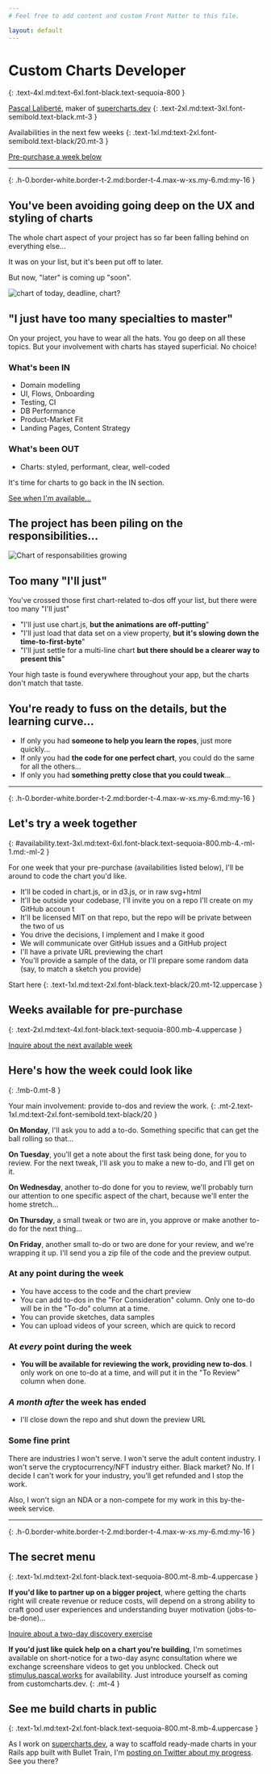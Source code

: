 ```yaml
---
# Feel free to add content and custom Front Matter to this file.

layout: default
---
```


# Custom Charts Developer
{: .text-4xl.md:text-6xl.font-black.text-sequoia-800 }

[Pascal Laliberté](https://twitter.com/pascallaliberte), maker of [supercharts.dev][supercharts]
{: .text-2xl.md:text-3xl.font-semibold.text-black.mt-3 }

Availabilities in the next few weeks
{: .text-1xl.md:text-2xl.font-semibold.text-black/20.mt-3 }

<div class="mt-4">
<a class="cta-btn text-1xl px-4 py-1" href="#availability">Pre-purchase a week below</a>
</div>

---
{: .h-0.border-white.border-t-2.md:border-t-4.max-w-xs.my-6.md:my-16 }

<div markdown="1" data-controller="purchasable-services">

<section class="prose md:prose-lg marker:text-black/20" markdown="1">

## You've been avoiding going deep on the UX and styling of charts

The whole chart aspect of your project has so far been falling behind on everything else...

It was on your list, but it's been put off to later.

But now, "later" is coming up "soon".

![chart of today, deadline, chart?](/images/chart-deadline-chart.svg)

## "I just have too many specialties to master"

On your project, you have to wear all the hats. You go deep on all these topics. But your involvement with charts has stayed superficial. No choice!

### What's been IN

* Domain modelling
* UI, Flows, Onboarding
* Testing, CI
* DB Performance
* Product-Market Fit
* Landing Pages, Content Strategy

### What's been OUT

* Charts: styled, performant, clear, well-coded

It's time for charts to go back in the IN section.

<div class="mt-4">
<a class="cta-btn text-1xl px-4 py-1 text-white no-underline" href="#availability">See when I'm available...</a>
</div>

## The project has been piling on the responsibilities...

![Chart of responsabilities growing]()

## Too many "I'll just"

You've crossed those first chart-related to-dos off your list, but there were too many "I'll just"

* "I'll just use chart.js, **but the animations are off-putting**"
* "I'll just load that data set on a view property, **but it's slowing down the time-to-first-byte**"
* "I'll just settle for a multi-line chart **but there should be a clearer way to present this**"

Your high taste is found everywhere throughout your app, but the charts don't match that taste.

## You're ready to fuss on the details, but the learning curve...

* If only you had **someone to help you learn the ropes**, just more quickly...
* If only you had **the code for one perfect chart**, you could do the same for all the others...
* If only you had **something pretty close that you could tweak**...

---
{: .h-0.border-white.border-t-2.md:border-t-4.max-w-xs.my-6.md:my-16 }

## Let's try a week together
{: #availability.text-3xl.md:text-6xl.font-black.text-sequoia-800.mb-4.-ml-1.md:-ml-2 }

For one week that your pre-purchase (availabilities listed below), I'll be around to code the chart you'd like.

* It'll be coded in chart.js, or in d3.js, or in raw svg+html
* It'll be outside your codebase, I'll invite you on a repo I'll create on my GitHub accoun t
* It'll be licensed MIT on that repo, but the repo will be private between the two of us
* You drive the decisions, I implement and I make it good
* We will communicate over GitHub issues and a GitHub project
* I'll have a private URL previewing the chart
* You'll provide a sample of the data, or I'll prepare some random data (say, to match a sketch you provide)

</section>


Start here
{: .text-1xl.md:text-2xl.font-black.text-black/20.mt-12.uppercase }

<div markdown="1"
  data-controller="purchasable-service"
  data-action="service-ladder:ready@document->purchasable-service#adjustPurchaseOptions"
  data-purchasable-service-slug-value="charts_developer_one_week"
>

## Weeks available for pre-purchase
{: .text-2xl.md:text-4xl.font-black.text-sequoia-800.mb-4.uppercase }

<div markdown="1" data-purchasable-service-target="buttons">

<a class="cta-btn text-2xl px-8 py-2" href="mailto:pascal@hey.com?subject%3DCustom%20Charts%20Developer%26body%3DHi%2C%0A%0AI%27d%20like%20to%20inquire%20about%20your%20next%20one-week%20block%20of%20availability%20to%20help%20me%20build%20a%20chart.">Inquire about the next available week</a>

</div>

<template data-purchasable-service-target="buttonTemplate">
  <form action="%endpoint%" method="POST" class="block mt-2">
    <input type="hidden" name="checkout[service_uuid]" value="%service_uuid%">
    <input type="hidden" name="checkout[start_date]" value="%start_date%">
    <input type="hidden" name="checkout[end_date]" value="%end_date%">
    <button type="submit" class="cta-btn text-2xl px-8 py-2">
      Purchase week of %date_range_as_string%, USD $%price_in_dollars%
    </button>
  </form>
</template>

</div>

<section class="mt-10 prose md:prose-lg marker:text-black/20" markdown="1">

## Here's how the week could look like
{: .!mb-0.mt-8 }

Your main involvement: provide to-dos and review the work.
{: .mt-2.text-1xl.md:text-2xl.font-semibold.text-black/20 }

**On Monday**, I'll ask you to add a to-do. Something specific that can get the ball rolling so that...

**On Tuesday**, you'll get a note about the first task being done, for you to review. For the next tweak, I'll ask you to make a new to-do, and I'll get on it.

**On Wednesday**, another to-do done for you to review, we'll probably turn our attention to one specific aspect of the chart, because we'll enter the home stretch...

**On Thursday**, a small tweak or two are in, you approve or make another to-do for the next thing...

**On Friday**, another small to-do or two are done for your review, and we're wrapping it up. I'll send you a zip file of the code and the preview output.

### At any point during the week

* You have access to the code and the chart preview
* You can add to-dos in the "For Consideration" column. Only one to-do will be in the "To-do" column at a time.
* You can provide sketches, data samples
* You can upload videos of your screen, which are quick to record

### At _every_ point during the week

* **You will be available for reviewing the work, providing new to-dos**. I only work on one to-do at a time, and will put it in the "To Review" column when done.

### _A month after_ the week has ended

* I'll close down the repo and shut down the preview URL

### Some fine print

There are industries I won't serve. I won't serve the adult content industry. I won't serve the cryptocurrency/NFT industry either. Black market? No. If I decide I can't work for your industry, you'll get refunded and I stop the work.

Also, I won't sign an NDA or a non-compete for my work in this by-the-week service.

</section>

---
{: .h-0.border-white.border-t-2.md:border-t-4.max-w-xs.my-6.md:my-16 }

## The secret menu
{: .text-1xl.md:text-2xl.font-black.text-sequoia-800.mt-8.mb-4.uppercase }

**If you'd like to partner up on a bigger project**, where getting the charts right will create revenue or reduce costs, will depend on a strong ability to craft good user experiences and understanding buyer motivation (jobs-to-be-done)...

<div markdown="1"
  data-controller="purchasable-service"
  data-action="service-ladder:ready@document->purchasable-service#adjustPurchaseOptions"
  data-purchasable-service-slug-value="two_day_discovery_charts_development"
>

<div markdown="1" data-purchasable-service-target="buttons">

<a class="cta-btn px-2 py-1" href="mailto:pascal@hey.com?subject%3DCustom%20Charts%20Developer%26body%3DHi%2C%0A%0AI%27d%20like%20to%20inquire%20about%20the%20two-day%20discovery%20exercise.">Inquire about a two-day discovery exercise</a>

</div>

<template data-purchasable-service-target="buttonTemplate">
  <form action="%endpoint%" method="POST" class="block mt-2">
    <input type="hidden" name="checkout[service_uuid]" value="%service_uuid%">
    <button type="submit" class="cta-btn px-2 py-1">
      Two-day Discovery Exercise, USD $%price_in_dollars%
    </button>
  </form>
</template>

</div>

**If you'd just like quick help on a chart you're building**, I'm sometimes available on short-notice for a two-day async consultation where we exchange screenshare videos to get you unblocked. Check out [stimulus.pascal.works](https://stimulus.pascal.works) for availability. Just introduce yourself as coming from customcharts.dev.
{: .mt-4 }

## See me build charts in public
{: .text-1xl.md:text-2xl.font-black.text-sequoia-800.mt-8.mb-4.uppercase }

As I work on [supercharts.dev][supercharts], a way to scaffold ready-made charts in your Rails app built with Bullet Train, I'm [posting on Twitter about my progress](https://twitter.com/search?q=chart%20(from%3Apascallaliberte)&src=typed_query&f=live). See you there?

</div>

[supercharts]: https://supercharts.dev
